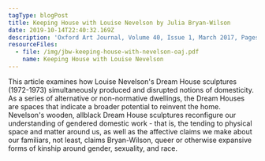 ```yaml
---
tagType: blogPost
title: Keeping House with Louise Nevelson by Julia Bryan-Wilson
date: 2019-10-14T22:40:32.169Z
description: 'Oxford Art Journal, Volume 40, Issue 1, March 2017, Pages 109–131'
resourceFiles:
  - file: /img/jbw-keeping-house-with-nevelson-oaj.pdf
    name: Keeping House with Louise Nevelson
---
```

This article examines how Louise Nevelson's Dream House sculptures (1972-1973) simultaneously produced and disrupted notions of domesticity. As a series of alternative or non-normative dwellings, the Dream Houses are spaces that indicate a broader potential to reinvent the home. Nevelson's wooden, allblack Dream House sculptures reconfigure our understanding of gendered domestic work - that is, the tending to physical space and matter around us, as well as the affective claims we make about our familiars, not least, claims Bryan-Wilson, queer or otherwise expansive forms of kinship around gender, sexuality, and race.
